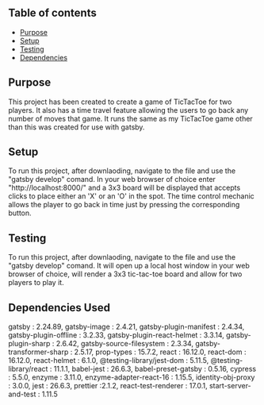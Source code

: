 ## Table of contents
* [Purpose](#Purpose)
* [Setup](#setup)
* [Testing](#testing)
* [Dependencies](#dependencies)

## Purpose
This project has been created to create a game of TicTacToe for two players.
It also has a time travel feature allowing the users to go back any number of moves that game.
It runs the same as my TicTacToe game other than this was created for use with gatsby.

## Setup
To run this project, after downlaoding, navigate to the file and use the "gatsby develop" comand.
In your web browser of choice enter "http://localhost:8000/" and a 3x3 board will be displayed that accepts clicks to place either an 'X' or an 'O' in the spot.
The time control mechanic allows the player to go back in time just by pressing the corresponding button.

## Testing
To run this project, after downlaoding, navigate to the file and use the "gatsby develop" comand.
It will open up a local host window in your web browser of choice, will render a 3x3 tic-tac-toe board and allow for two players to play it.

## Dependencies Used
gatsby : 2.24.89,
gatsby-image : 2.4.21,
gatsby-plugin-manifest : 2.4.34,
gatsby-plugin-offline : 3.2.33,
gatsby-plugin-react-helmet : 3.3.14,
gatsby-plugin-sharp : 2.6.42,
gatsby-source-filesystem : 2.3.34,
gatsby-transformer-sharp : 2.5.17,
prop-types : 15.7.2,
react : 16.12.0,
react-dom : 16.12.0,
react-helmet : 6.1.0,
@testing-library/jest-dom : 5.11.5,
@testing-library/react : 11.1.1,
babel-jest : 26.6.3,
babel-preset-gatsby : 0.5.16,
cypress : 5.5.0,
enzyme : 3.11.0,
enzyme-adapter-react-16 : 1.15.5,
identity-obj-proxy : 3.0.0,
jest : 26.6.3,
prettier :2.1.2,
react-test-renderer : 17.0.1,
start-server-and-test : 1.11.5 
